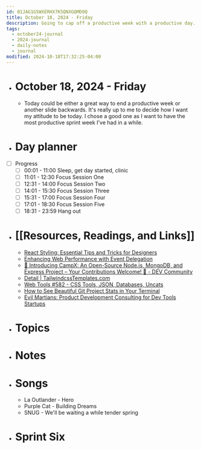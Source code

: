 ```yaml
---
id: 01JAG1G5WXERHX7K5QNXGQMD9Q
title: October 18, 2024 - Friday
description: Going to cap off a productive week with a productive day.
tags:
  - october24-journal
  - 2024-journal
  - daily-notes
  - journal
modified: 2024-10-18T17:32:25-04:00
---
```

- # October 18, 2024 - Friday
	- Today could be either a great way to end a productive week or another slide backwards. It's really up to me to decide how I want my attitude to be today. I chose a good one as I want to have the most productive sprint week I've had in a while.

- # Day planner
- [ ] Progress
	- [ ] 00:01 - 11:00 Sleep, get day started, clinic
	- [ ] 11:01 - 12:30 Focus Session One
	- [ ] 12:31 - 14:00 Focus Session Two
	- [ ] 14:01 - 15:30 Focus Session Three
	- [ ] 15:31 - 17:00 Focus Session Four
	- [ ] 17:01 - 18:30 Focus Session Five
	- [ ] 18:31 - 23:59 Hang out

- # [[Resources, Readings, and Links]]
	- [React Styling: Essential Tips and Tricks for Designers](https://www.syncfusion.com/blogs/post/react-styling-tips-tricks?ref=dailydev)
	- [Enhancing Web Performance with Event Delegation](https://blog.openreplay.com/enhancing-web-performance-with-event-delegation/?ref=dailydev)
	- [🚀 Introducing CampX: An Open-Source Node.js, MongoDB, and Express Project – Your Contributions Welcome! 🌟 - DEV Community](https://dev.to/vignesh_j/introducing-campx-an-open-source-nodejs-mongodb-and-express-project-your-contributions-welcome-25p9?ref=dailydev)
	- [Detail | TailwindcssTemplates.com](https://nextjs-templates.com/products/desgy-solution---free-nextjs-template?ref=dailydev)
	- [Web Tools #582 - CSS Tools, JSON, Databases, Uncats](https://mailchi.mp/webtoolsweekly/web-tools-582?ref=dailydev)
	- [How to See Beautiful Git Project Stats in Your Terminal](https://www.howtogeek.com/how-to-see-beautiful-git-project-stats-in-your-terminal/?ref=dailydev)
	- [Evil Martians: Product Development Consulting for Dev Tools Startups](https://evilmartians.com/devtools?utm_source=postcss&utm_campaign=devtools-button&utm_medium=github)

- # Topics

- # Notes

- # Songs
	- La Outlander - Hero
	- Purple Cat - Building Dreams
	- SNUG - We'll be waiting a while tender spring

- # Sprint Six